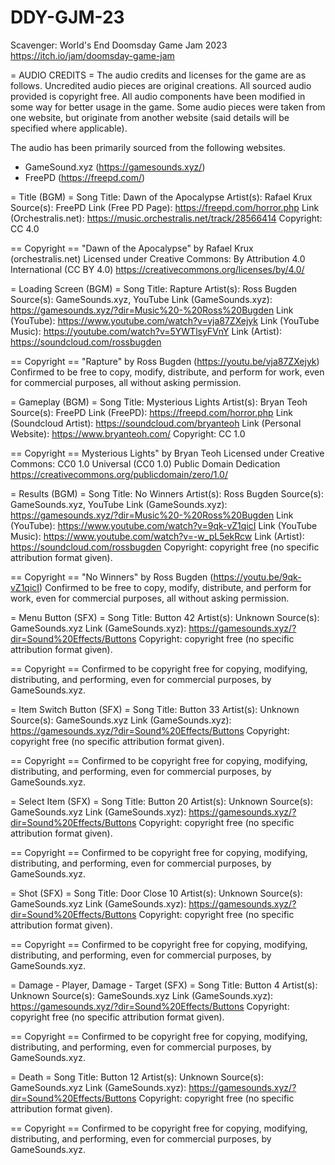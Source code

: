 # DDY-GJM-23
Scavenger: World's End
Doomsday Game Jam 2023
https://itch.io/jam/doomsday-game-jam

= AUDIO CREDITS =
The audio credits and licenses for the game are as follows. Uncredited audio pieces are original creations. 
All sourced audio provided is copyright free.
All audio components have been modified in some way for better usage in the game.
Some audio pieces were taken from one website, but originate from another website (said details will be specified where applicable).

The audio has been primarily sourced from the following websites. 
* GameSound.xyz (https://gamesounds.xyz/)
* FreePD (https://freepd.com/)



= Title (BGM) =
Song Title: Dawn of the Apocalypse
Artist(s): Rafael Krux
Source(s): FreePD
Link (Free PD Page): https://freepd.com/horror.php
Link (Orchestralis.net): https://music.orchestralis.net/track/28566414
Copyright: CC 4.0

== Copyright ==
"Dawn of the Apocalypse" by Rafael Krux (orchestralis.net)
Licensed under Creative Commons: By Attribution 4.0 International (CC BY 4.0)
https://creativecommons.org/licenses/by/4.0/



= Loading Screen (BGM) =
Song Title: Rapture
Artist(s): Ross Bugden
Source(s): GameSounds.xyz, YouTube
Link (GameSounds.xyz): https://gamesounds.xyz/?dir=Music%20-%20Ross%20Bugden
Link (YouTube): https://www.youtube.com/watch?v=vja87ZXejyk
Link (YouTube Music): https://youtube.com/watch?v=5YWTlsyFVnY
Link (Artist): https://soundcloud.com/rossbugden

== Copyright ==
"Rapture" by Ross Bugden (https://youtu.be/vja87ZXejyk)
Confirmed to be free to copy, modify, distribute, and perform for work, even for commercial purposes, all without asking permission.



= Gameplay (BGM) =
Song Title: Mysterious Lights
Artist(s): Bryan Teoh
Source(s): FreePD
Link (FreePD): https://freepd.com/horror.php
Link (Soundcloud Artist): https://soundcloud.com/bryanteoh
Link (Personal Website): https://www.bryanteoh.com/
Copyright: CC 1.0

== Copyright ==
Mysterious Lights" by Bryan Teoh
Licensed under Creative Commons: CC0 1.0 Universal (CC0 1.0) Public Domain Dedication
https://creativecommons.org/publicdomain/zero/1.0/



= Results (BGM) =
Song Title: No Winners
Artist(s): Ross Bugden
Source(s): GameSounds.xyz, YouTube
Link (GameSounds.xyz): https://gamesounds.xyz/?dir=Music%20-%20Ross%20Bugden
Link (YouTube): https://www.youtube.com/watch?v=9qk-vZ1qicI
Link (YouTube Music): https://www.youtube.com/watch?v=-w_pL5ekRcw
Link (Artist): https://soundcloud.com/rossbugden
Copyright: copyright free (no specific attribution format given).

== Copyright ==
"No Winners" by Ross Bugden (https://youtu.be/9qk-vZ1qicI)
Confirmed to be free to copy, modify, distribute, and perform for work, even for commercial purposes, all without asking permission.



= Menu Button (SFX) =
Song Title: Button 42
Artist(s): Unknown
Source(s): GameSounds.xyz
Link (GameSounds.xyz): https://gamesounds.xyz/?dir=Sound%20Effects/Buttons
Copyright: copyright free (no specific attribution format given).

== Copyright ==
Confirmed to be copyright free for copying, modifying, distributing, and performing, even for commercial purposes, by GameSounds.xyz.


= Item Switch Button (SFX) =
Song Title: Button 33
Artist(s): Unknown
Source(s): GameSounds.xyz
Link (GameSounds.xyz): https://gamesounds.xyz/?dir=Sound%20Effects/Buttons
Copyright: copyright free (no specific attribution format given).

== Copyright ==
Confirmed to be copyright free for copying, modifying, distributing, and performing, even for commercial purposes, by GameSounds.xyz.



= Select Item (SFX) =
Song Title: Button 20
Artist(s): Unknown
Source(s): GameSounds.xyz
Link (GameSounds.xyz): https://gamesounds.xyz/?dir=Sound%20Effects/Buttons
Copyright: copyright free (no specific attribution format given).

== Copyright ==
Confirmed to be copyright free for copying, modifying, distributing, and performing, even for commercial purposes, by GameSounds.xyz.



= Shot (SFX) =
Song Title: Door Close 10
Artist(s): Unknown
Source(s): GameSounds.xyz
Link (GameSounds.xyz): https://gamesounds.xyz/?dir=Sound%20Effects/Buttons
Copyright: copyright free (no specific attribution format given).

== Copyright ==
Confirmed to be copyright free for copying, modifying, distributing, and performing, even for commercial purposes, by GameSounds.xyz.



= Damage - Player, Damage - Target (SFX) =
Song Title: Button 4
Artist(s): Unknown
Source(s): GameSounds.xyz
Link (GameSounds.xyz): https://gamesounds.xyz/?dir=Sound%20Effects/Buttons
Copyright: copyright free (no specific attribution format given).

== Copyright ==
Confirmed to be copyright free for copying, modifying, distributing, and performing, even for commercial purposes, by GameSounds.xyz.



= Death =
Song Title: Button 12
Artist(s): Unknown
Source(s): GameSounds.xyz
Link (GameSounds.xyz): https://gamesounds.xyz/?dir=Sound%20Effects/Buttons
Copyright: copyright free (no specific attribution format given).

== Copyright ==
Confirmed to be copyright free for copying, modifying, distributing, and performing, even for commercial purposes, by GameSounds.xyz.
